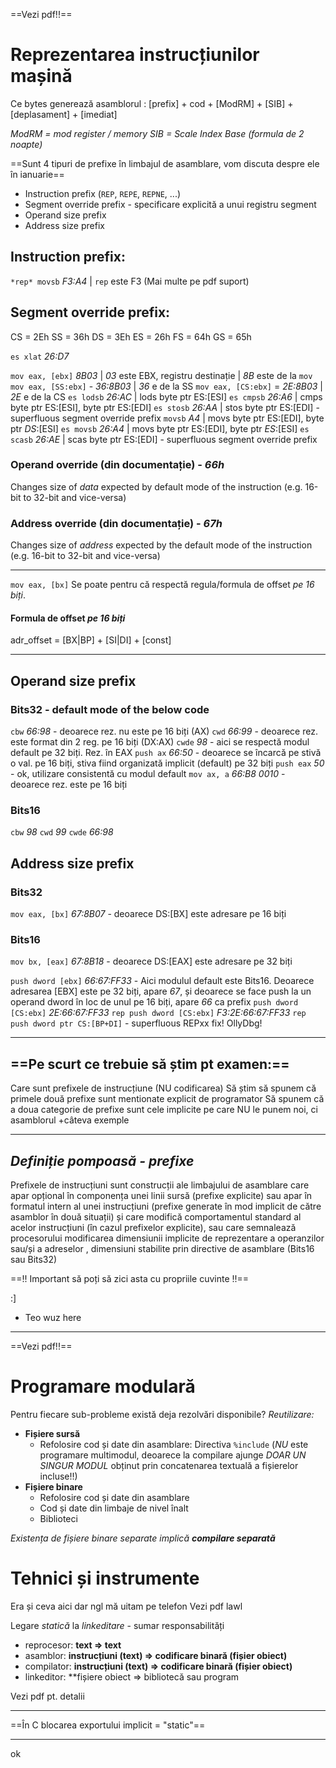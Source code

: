 ==Vezi pdf!!==
# Reprezentarea instrucțiunilor mașină
Ce bytes generează asamblorul : [prefix] + cod + [ModRM] + [SIB] + [deplasament] + [imediat]

*ModRM = mod register / memory*
*SIB = Scale Index Base (formula de 2 noapte)*

==Sunt 4 tipuri de prefixe în limbajul de asamblare, vom discuta despre ele în ianuarie==

- Instruction prefix (`REP`, `REPE`, `REPNE`, ...)
- Segment override prefix - specificare explicită a unui registru segment
- Operand size prefix
- Address size prefix

## Instruction prefix:
`*rep* movsb` *F3:A4* | `rep` este F3
(Mai multe pe pdf suport)

## Segment override prefix:
CS = 2Eh
SS = 36h
DS = 3Eh
ES = 26h
FS = 64h
GS = 65h

`es xlat` *26:D7*

`mov eax, [ebx]` *8B03* | *03* este EBX, registru destinație | *8B* este de la `mov`
`mov eax, [SS:ebx]` - *36:8B03* | *36* e de la SS
`mov eax, [CS:ebx]` = *2E:8B03* | *2E* e de la CS
`es lodsb` *26:AC* | lods byte ptr ES:[ESI]
`es cmpsb` *26:A6* | cmps byte ptr ES:[ESI], byte ptr ES:[EDI]
`es stosb` *26:AA* | stos byte ptr ES:[EDI] - superfluous segment override prefix
`movsb` *A4* | movs byte ptr ES:[EDI], byte ptr *DS*:[ESI]
`es movsb` *26:A4* | movs byte ptr ES:[EDI], byte ptr *ES*:[ESI]
`es scasb` *26:AE* | scas byte ptr ES:[EDI] - superfluous segment override prefix

### **Operand override (din documentație)** - *66h*
Changes size of *data* expected by default mode of the instruction (e.g. 16-bit to 32-bit and vice-versa)

### **Address override (din documentație)** - *67h*
Changes size of *address* expected by the default mode of the instruction (e.g. 16-bit to 32-bit and vice-versa)

<hr>

`mov eax, [bx]`
Se poate pentru că respectă regula/formula de offset *pe 16 biți*.
#### Formula de offset *pe 16 biți*
adr_offset = [BX|BP] + [SI|DI] + [const]

<hr>

## Operand size prefix
### Bits32 - default mode of the below code
`cbw` *66:98* - deoarece rez. nu este pe 16 biți (AX)
`cwd` *66:99* - deoarece rez. este format din 2 reg. pe 16 biți (DX:AX)
`cwde` *98* - aici se respectă modul default pe 32 biți. Rez. în EAX
`push ax` *66:50* - deoarece se încarcă pe stivă o val. pe 16 biți, stiva fiind organizată implicit (default) pe 32 biți
`push eax` *50* - ok, utilizare consistentă cu modul default
`mov ax, a` *66:B8 0010* - deoarece rez. este pe 16 biți

### Bits16
`cbw` *98*
`cwd` *99*
`cwde` *66:98*

## Address size prefix
### Bits32
`mov eax, [bx]` *67:8B07* - deoarece DS:[BX] este adresare pe 16 biți

### Bits16
`mov bx, [eax]` *67:8B18* - deoarece DS:[EAX] este adresare pe 32 biți

`push dword [ebx]` *66:67:FF33* - Aici modulul default este Bits16. Deoarece adresarea [EBX] este pe 32 biți, apare *67*, și deoarece se face push la un operand dword în loc de unul pe 16 biți, apare *66* ca prefix
`push dword [CS:ebx]` *2E:66:67:FF33*
`rep push dword [CS:ebx]` *F3:2E:66:67:FF33*
`rep push dword ptr CS:[BP+DI]` - superfluous REPxx fix! OllyDbg!

<hr>

## ==Pe scurt ce trebuie să știm pt examen:==
Care sunt prefixele de instrucțiune (NU codificarea)
Să știm să spunem că primele două prefixe sunt mentionate explicit de programator 
Să spunem că a doua categorie de prefixe sunt cele implicite pe care NU le punem noi, ci asamblorul
+câteva exemple

<hr>

## *Definiție pompoasă - prefixe*
Prefixele de instrucțiuni sunt construcții ale limbajului de asamblare care apar opțional în componența unei linii sursă (prefixe explicite) sau apar în formatul intern al unei instrucțiuni (prefixe generate în mod implicit de către asamblor în două situații) și care modifică comportamentul standard al acelor instrucțiuni (în cazul prefixelor explicite), sau care semnalează procesorului modificarea dimensiunii implicite de reprezentare a operanzilor sau/și a adreselor , dimensiuni stabilite prin directive de asamblare (Bits16 sau Bits32)

==!! Important să poți să zici asta cu propriile cuvinte !!==

:]
- Teo wuz here



<hr>



==Vezi pdf!!==
# Programare modulară
Pentru fiecare sub-probleme există deja rezolvări disponibile?
*Reutilizare:*
- **Fișiere sursă**
	- Refolosire cod și date din asamblare: Directiva `%include` (*NU* este programare multimodul, deoarece la compilare ajunge *DOAR UN SINGUR MODUL* obținut prin concatenarea textuală a fișierelor incluse!!)
- **Fișiere binare**
	- Refolosire cod și date din asamblare
	- Cod și date din limbaje de nivel înalt
	- Biblioteci

*Existența de fișiere binare separate implică **compilare separată***

# Tehnici și instrumente
Era și ceva aici dar ngl mă uitam pe telefon
Vezi pdf lawl

Legare *statică* la *linkeditare* - sumar responsabilități
- reprocesor: **text => text**
- asamblor: **instrucțiuni (text) => codificare binară (fișier obiect)**
- compilator: **instrucțiuni (text) => codificare binară (fișier obiect)**
- linkeditor: **fișiere obiect => bibliotecă sau program

Vezi pdf pt. detalii

<hr>

==În C blocarea exportului implicit = "static"==

<hr>

ok
